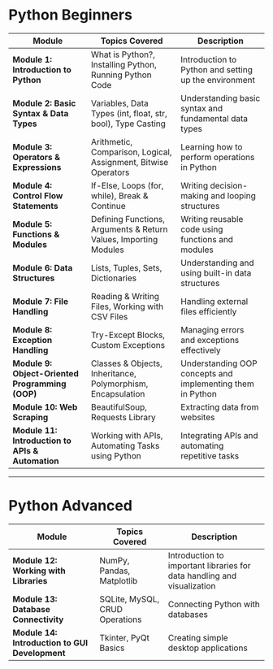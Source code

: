 # Python Beginners

| **Module**  | **Topics Covered**  | **Description**  |
|-------------|---------------------|------------------|
| **Module 1: Introduction to Python** | What is Python?, Installing Python, Running Python Code | Introduction to Python and setting up the environment |
| **Module 2: Basic Syntax & Data Types** | Variables, Data Types (int, float, str, bool), Type Casting | Understanding basic syntax and fundamental data types |
| **Module 3: Operators & Expressions** | Arithmetic, Comparison, Logical, Assignment, Bitwise Operators | Learning how to perform operations in Python |
| **Module 4: Control Flow Statements** | If-Else, Loops (for, while), Break & Continue | Writing decision-making and looping structures |
| **Module 5: Functions & Modules** | Defining Functions, Arguments & Return Values, Importing Modules | Writing reusable code using functions and modules |
| **Module 6: Data Structures** | Lists, Tuples, Sets, Dictionaries | Understanding and using built-in data structures |
| **Module 7: File Handling** | Reading & Writing Files, Working with CSV Files | Handling external files efficiently |
| **Module 8: Exception Handling** | Try-Except Blocks, Custom Exceptions | Managing errors and exceptions effectively |
| **Module 9: Object-Oriented Programming (OOP)** | Classes & Objects, Inheritance, Polymorphism, Encapsulation | Understanding OOP concepts and implementing them in Python |
| **Module 10: Web Scraping** | BeautifulSoup, Requests Library | Extracting data from websites |
| **Module 11: Introduction to APIs & Automation** | Working with APIs, Automating Tasks using Python | Integrating APIs and automating repetitive tasks |

---

# Python Advanced

| **Module**  | **Topics Covered**  | **Description**  |
|-------------|---------------------|------------------|
| **Module 12: Working with Libraries** | NumPy, Pandas, Matplotlib | Introduction to important libraries for data handling and visualization |
| **Module 13: Database Connectivity** | SQLite, MySQL, CRUD Operations | Connecting Python with databases |
| **Module 14: Introduction to GUI Development** | Tkinter, PyQt Basics | Creating simple desktop applications |
